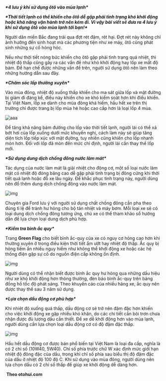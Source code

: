***\*4 lưu ý khi sử dụng ôtô vào mùa lạnh\****

***\*Thời tiết lạnh có thể khiến cho ôtô dễ gặp phải tình trạng khó khởi động hoặc khả năng vận hành trở nên kém đi. Vì vậy bài viết sẽ đưa ra 4 lưu ý khi sử dụng ôtô vào mùa lạnh tới bạn!\****

Người dân miền Bắc đang trải qua đợt rét đậm, rét hại. Đợt rét này không chỉ ảnh hưởng đến sinh hoạt mà các phương tiện như xe máy, ôtô cũng phát sinh những sự cố hỏng hóc.

Nếu như thời tiết nóng bức khiến cho ôtô gặp phải tình trạng quá nhiệt, thì nhiệt độ thấp cũng gây ra các vấn đề như khó khởi động hay lốp xe mất độ bám. Để hạn chế được những vấn đề trên, người sử dụng ôtô nên làm theo những hướng dẫn sau đây.

***\*Chăm sóc lốp thường xuyên\****

Vào mùa đông, nhiệt độ xuống thấp khiến cho ma sát giữa lốp và mặt đường bị giảm đi đáng kể, điều này khiến cho xe khó kiểm soát hơn khi điều khiển. Tại Việt Nam, lốp xe dành cho mùa đông khá hiếm, hầu hết xe trên thị trường chỉ được trang bị lốp mùa hè hoặc cao cấp hơn là loại lốp 4 mùa.


![aaa](https://res.cloudinary.com/dzw5skdae/image/upload/v1611135295/eztodrive/wpsqdJm0V_dlleve.png)

Để tăng khả năng bám đường cho lốp vào thời tiết lạnh, người lái có thể xả bớt hơi của lốp xuống dưới mức khuyến nghị, cách làm này sẽ giúp tăng diện tích lốp tiếp xúc với mặt đường, tuy nhiên cũng khiến cho lốp nhanh mòn hơn. Đối với lốp đã mòn đến mức chỉ định, người lái cần thay thế lốp mới.

***\*Sử dụng dung dịch chống đông nước làm mát\****

Tác dụng của nước làm mát là giải nhiệt cho động cơ, một số loại nước làm mát có nhiệt độ đóng băng cao dễ gặp phải tình trạng bị đông cứng khi thời tiết quá lạnh hoặc đỗ xe lâu ngày. Để khắc phục tình trạng này, người dùng nên đổ thêm dung dịch chống đông vào nước làm mát.

![img](file:////tmp/wps-anhld/ksohtml/wpsTnbXaW.png) 

Chuyên gia Ford lưu ý với người sử dụng chất chống đông cần pha theo đúng tỉ lệ để tránh hư hỏng cho bộ tản nhiệt và máy bơm. Mỗi loại xe sẽ có loại dung dịch chống đông tương ứng, chủ xe có thể tham khảo sổ hướng dẫn để lựa chọn loại dung dịch phù hợp.

***\*Kiểm tra bình ắc quy\****

Trang **Green Flag** cho biết bình ắc-quy của xe có nguy cơ hỏng cao hơn khi thường xuyên ở trong điều kiện thời tiết ẩm ướt hay nhiệt độ thấp. Ắc quy bị hỏng tiềm ẩn nhiều nguy hiểm như không thể khởi động xe hoặc các hệ thống điện gặp sự cố do nguồn điện cấp không ổn định.

![img](https://res.cloudinary.com/dzw5skdae/image/upload/v1611135593/eztodrive/wpsTnbXaW_ynekao.png) 

Người dùng có thể nhận biết được bình ắc quy hư hỏng qua những dấu hiệu như xe khó khởi động hơn thông thường, đèn báo bình ắc-quy trên bảng đồng hồ tốc độ phát sáng. Theo khuyến cáo của nhiều hãng xe, ắc quy nên được thay thế sau 3 năm sử dụng.

***\*Lựa chọn dầu động cơ phù hợp\****

 Khi nhiệt độ xuống quá thấp, dầu động cơ sẽ trở nên đậm đặc hơn khiến cho việc khởi động xe gặp nhiều khó khăn, do các chi tiết cần bôi trơn chưa nhận được đủ lượng dầu cần thiết. Để xe dễ khởi động hơn vào mùa lạnh, người dùng cần lựa chọn loại dầu động cơ có độ đậm đặc thấp.

![img](file:////tmp/wps-anhld/ksohtml/wps2IVjHU.png) 

Hầu hết dầu động cơ được bán phổ biến tại Việt Nam là loại đa cấp, nghĩa là có 2 chỉ số (10W40, 5W40). Chỉ số phía trước chữ W xác định mức giới hạn nhiệt độ đông đặc của dầu, trong khi chỉ số phía sau biểu thị độ đậm đặc của dầu ở nhiệt độ 100 độ C. Khi sử dụng vào mùa đông, người dùng nên lựa chọn dầu có 2 chỉ số thấp để giúp xe khởi động dễ dàng hơn.

​									**Theo otohui.com**
